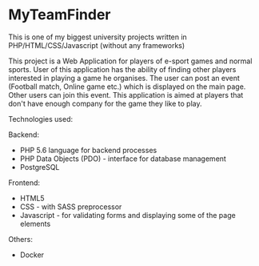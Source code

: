 # MyTeamFinder

This is one of my biggest university projects written in PHP/HTML/CSS/Javascript (without any frameworks)

This project is a Web Application for players of e-sport games and normal sports. User of this application has the ability of finding other players interested in playing a game he organises.
The user can post an event (Football match, Online game etc.) which is displayed on the main page. Other users can join this event. This application is aimed at players that don't have enough company for the game they like to play.

Technologies used:

Backend:
* PHP 5.6 language for backend processes
* PHP Data Objects (PDO) - interface for database management
* PostgreSQL

Frontend:
* HTML5
* CSS - with SASS preprocessor
* Javascript - for validating forms and displaying some of the page elements

Others:
* Docker
